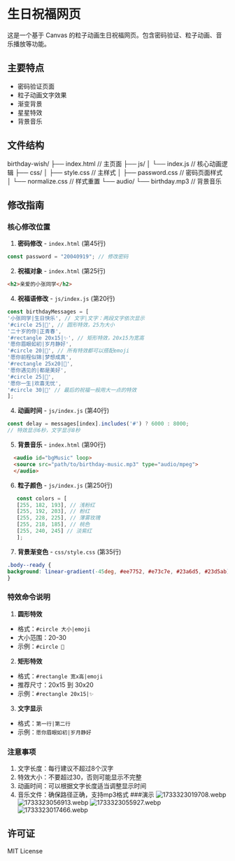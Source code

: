 # 生日祝福网页

这是一个基于 Canvas 的粒子动画生日祝福网页。包含密码验证、粒子动画、音乐播放等功能。

## 主要特点

- 密码验证页面
- 粒子动画文字效果
- 渐变背景
- 星星特效
- 背景音乐

## 文件结构
birthday-wish/
├── index.html // 主页面
├── js/
│ └── index.js // 核心动画逻辑
├── css/
│ ├── style.css // 主样式
│ ├── password.css // 密码页面样式
│ └── normalize.css // 样式重置
└── audio/
└── birthday.mp3 // 背景音乐

## 修改指南

### 核心修改位置

1. **密码修改** - `index.html` (第45行)

  ```javascript
  const password = "20040919"; // 修改密码
  ```

2. **祝福对象** - `index.html` (第25行)

 ```html
 <h2>亲爱的小张同学</h2>
 ```

4. **祝福语修改** - `js/index.js` (第20行)

  ```javascript
  const birthdayMessages = [
  '小张同学|生日快乐', // 文字|文字：两段文字依次显示
  '#circle 25|🌸', // 圆形特效，25为大小
  '二十岁的你|正青春',
  '#rectangle 20x15|✨', // 矩形特效，20x15为宽高
  '愿你眉眼如初|岁月静好',
  '#circle 20|🎂', // 所有特效都可以搭配emoji
  '愿你前程似锦|梦想成真',
  '#rectangle 25x20|🌟',
  '愿你遇见的|都是美好',
  '#circle 25|💫',
  '愿你一生|欢喜无忧',
  '#circle 30|💝' // 最后的祝福一般用大一点的特效
  ];
  ```

4. **动画时间** - `js/index.js` (第40行)

 ```javascript
 const delay = messages[index].includes('#') ? 6000 : 8000;
 // 特效显示6秒，文字显示8秒
 ```

5. **背景音乐** - `index.html` (第90行)		

 ```html
   <audio id="bgMusic" loop>
   <source src="path/to/birthday-music.mp3" type="audio/mpeg">
   </audio>
 ```

6. **粒子颜色** - `js/index.js` (第250行)

```javascript
   const colors = [
   [255, 182, 193], // 浅粉红
   [255, 192, 203], // 粉红
   [255, 228, 225], // 薄雾玫瑰
   [255, 218, 185], // 桃色
   [255, 240, 245] // 淡紫红
   ];
```

   

7. **背景渐变色** - `css/style.css` (第35行)

```css
.body--ready {
background: linear-gradient(-45deg, #ee7752, #e73c7e, #23a6d5, #23d5ab);
}
```

### 特效命令说明

1. **圆形特效**
- 格式：`#circle 大小|emoji`
- 大小范围：20-30
- 示例：`#circle 🌸`

2. **矩形特效**
- 格式：`#rectangle 宽x高|emoji`
- 推荐尺寸：20x15 到 30x20
- 示例：`#rectangle 20x15|✨`

3. **文字显示**
- 格式：`第一行|第二行`
- 示例：`愿你眉眼如初|岁月静好`

### 注意事项

1. 文字长度：每行建议不超过8个汉字
2. 特效大小：不要超过30，否则可能显示不完整
3. 动画时间：可以根据文字长度适当调整显示时间
4. 音乐文件：确保路径正确，支持mp3格式
###演示
![1733323019708.webp](https://www.images.xiaozhangstu.com/i/2024/12/04/6750690437f25.webp)
![1733323056913.webp](https://www.images.xiaozhangstu.com/i/2024/12/04/67506929b8d43.webp)
![1733323055927.webp](https://www.images.xiaozhangstu.com/i/2024/12/04/67506928d5ce5.webp)
![1733323017466.webp](https://www.images.xiaozhangstu.com/i/2024/12/04/67506902944e8.webp)

## 许可证

MIT License
